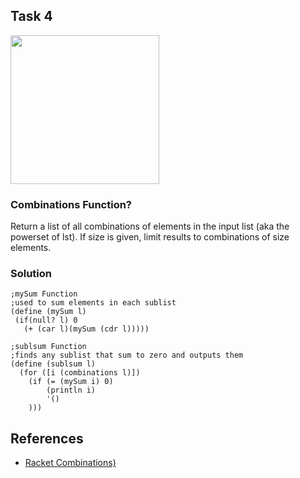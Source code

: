 ## Task 4

<p><img src="Resources/4.png width="805" height="238"></p>


### Combinations Function? 
Return a list of all combinations of elements in the input list (aka the powerset of lst). If size is given, limit results to combinations of size elements.


### Solution
```Racket
;mySum Function
;used to sum elements in each sublist
(define (mySum l)
 (if(null? l) 0
   (+ (car l)(mySum (cdr l)))))

;sublsum Function
;finds any sublist that sum to zero and outputs them
(define (sublsum l)
  (for ([i (combinations l)])
    (if (= (mySum i) 0)
        (println i)
        '()
    )))

```

## References
* [Racket Combinations)](https://docs.racket-lang.org/reference/pairs.html#%28def._%28%28lib._racket%2Flist..rkt%29._combinations%29%29)
